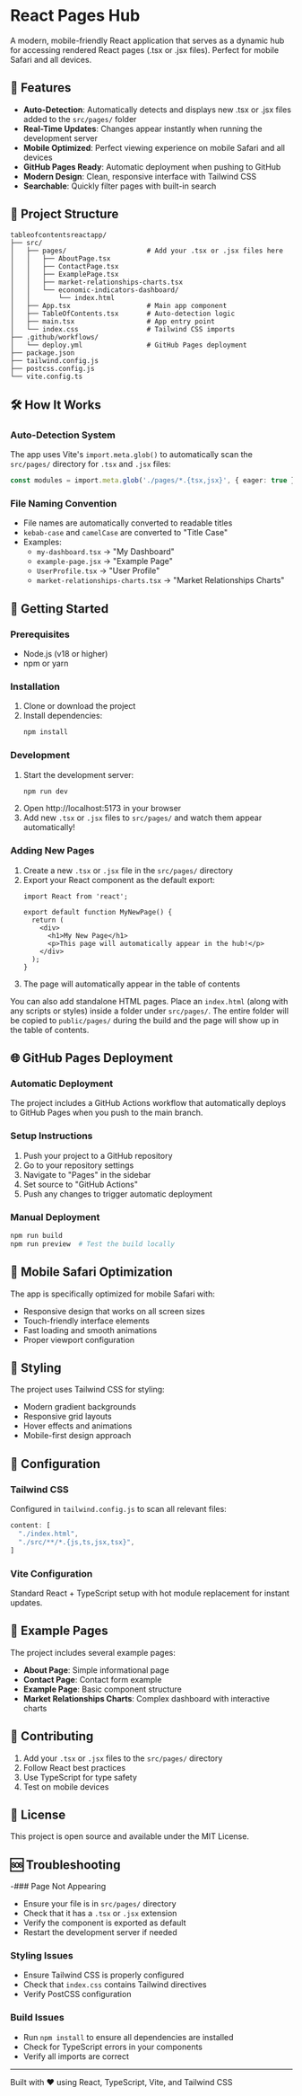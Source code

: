 # React Pages Hub

A modern, mobile-friendly React application that serves as a dynamic hub for accessing rendered React pages (.tsx or .jsx files). Perfect for mobile Safari and all devices.

## 🚀 Features

- **Auto-Detection**: Automatically detects and displays new .tsx or .jsx files added to the `src/pages/` folder
- **Real-Time Updates**: Changes appear instantly when running the development server
- **Mobile Optimized**: Perfect viewing experience on mobile Safari and all devices
- **GitHub Pages Ready**: Automatic deployment when pushing to GitHub
- **Modern Design**: Clean, responsive interface with Tailwind CSS
- **Searchable**: Quickly filter pages with built-in search

## 📁 Project Structure

```
tableofcontentsreactapp/
├── src/
│   ├── pages/                    # Add your .tsx or .jsx files here
│   │   ├── AboutPage.tsx
│   │   ├── ContactPage.tsx
│   │   ├── ExamplePage.tsx
│   │   ├── market-relationships-charts.tsx
│   │   └── economic-indicators-dashboard/
│   │       └── index.html
│   ├── App.tsx                   # Main app component
│   ├── TableOfContents.tsx       # Auto-detection logic
│   ├── main.tsx                  # App entry point
│   └── index.css                 # Tailwind CSS imports
├── .github/workflows/
│   └── deploy.yml                # GitHub Pages deployment
├── package.json
├── tailwind.config.js
├── postcss.config.js
└── vite.config.ts
```

## 🛠️ How It Works

### Auto-Detection System
The app uses Vite's `import.meta.glob()` to automatically scan the `src/pages/` directory for `.tsx` and `.jsx` files:

```typescript
const modules = import.meta.glob('./pages/*.{tsx,jsx}', { eager: true })
```

### File Naming Convention
- File names are automatically converted to readable titles
- `kebab-case` and `camelCase` are converted to "Title Case"
- Examples:
  - `my-dashboard.tsx` → "My Dashboard"
  - `example-page.jsx` → "Example Page"
  - `UserProfile.tsx` → "User Profile"
  - `market-relationships-charts.tsx` → "Market Relationships Charts"

## 🚀 Getting Started

### Prerequisites
- Node.js (v18 or higher)
- npm or yarn

### Installation
1. Clone or download the project
2. Install dependencies:
   ```bash
   npm install
   ```

### Development
1. Start the development server:
   ```bash
   npm run dev
   ```
2. Open http://localhost:5173 in your browser
3. Add new `.tsx` or `.jsx` files to `src/pages/` and watch them appear automatically!

### Adding New Pages
1. Create a new `.tsx` or `.jsx` file in the `src/pages/` directory
2. Export your React component as the default export:
   ```tsx
   import React from 'react';
   
   export default function MyNewPage() {
     return (
       <div>
         <h1>My New Page</h1>
         <p>This page will automatically appear in the hub!</p>
       </div>
     );
   }
   ```
3. The page will automatically appear in the table of contents

You can also add standalone HTML pages. Place an `index.html` (along with any
scripts or styles) inside a folder under `src/pages/`. The entire folder will be
copied to `public/pages/` during the build and the page will show up in the
table of contents.

## 🌐 GitHub Pages Deployment

### Automatic Deployment
The project includes a GitHub Actions workflow that automatically deploys to GitHub Pages when you push to the main branch.

### Setup Instructions
1. Push your project to a GitHub repository
2. Go to your repository settings
3. Navigate to "Pages" in the sidebar
4. Set source to "GitHub Actions"
5. Push any changes to trigger automatic deployment

### Manual Deployment
```bash
npm run build
npm run preview  # Test the build locally
```

## 📱 Mobile Safari Optimization

The app is specifically optimized for mobile Safari with:
- Responsive design that works on all screen sizes
- Touch-friendly interface elements
- Fast loading and smooth animations
- Proper viewport configuration

## 🎨 Styling

The project uses Tailwind CSS for styling:
- Modern gradient backgrounds
- Responsive grid layouts
- Hover effects and animations
- Mobile-first design approach

## 🔧 Configuration

### Tailwind CSS
Configured in `tailwind.config.js` to scan all relevant files:
```javascript
content: [
  "./index.html",
  "./src/**/*.{js,ts,jsx,tsx}",
]
```

### Vite Configuration
Standard React + TypeScript setup with hot module replacement for instant updates.

## 📝 Example Pages

The project includes several example pages:
- **About Page**: Simple informational page
- **Contact Page**: Contact form example
- **Example Page**: Basic component structure
- **Market Relationships Charts**: Complex dashboard with interactive charts

## 🤝 Contributing

1. Add your `.tsx` or `.jsx` files to the `src/pages/` directory
2. Follow React best practices
3. Use TypeScript for type safety
4. Test on mobile devices

## 📄 License

This project is open source and available under the MIT License.

## 🆘 Troubleshooting

-### Page Not Appearing
- Ensure your file is in `src/pages/` directory
- Check that it has a `.tsx` or `.jsx` extension
- Verify the component is exported as default
- Restart the development server if needed

### Styling Issues
- Ensure Tailwind CSS is properly configured
- Check that `index.css` contains Tailwind directives
- Verify PostCSS configuration

### Build Issues
- Run `npm install` to ensure all dependencies are installed
- Check for TypeScript errors in your components
- Verify all imports are correct

---

Built with ❤️ using React, TypeScript, Vite, and Tailwind CSS
